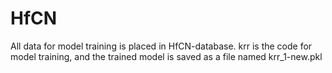 # HfCN
All data for model training is placed in HfCN-database.
krr is the code for model training, and the trained model is saved as a file named krr_1-new.pkl
